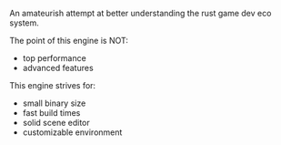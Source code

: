 An amateurish attempt at better understanding the rust game dev eco system.

The point of this engine is NOT:
+ top performance
+ advanced features

This engine strives for: 
+ small binary size
+ fast build times
+ solid scene editor
+ customizable environment
